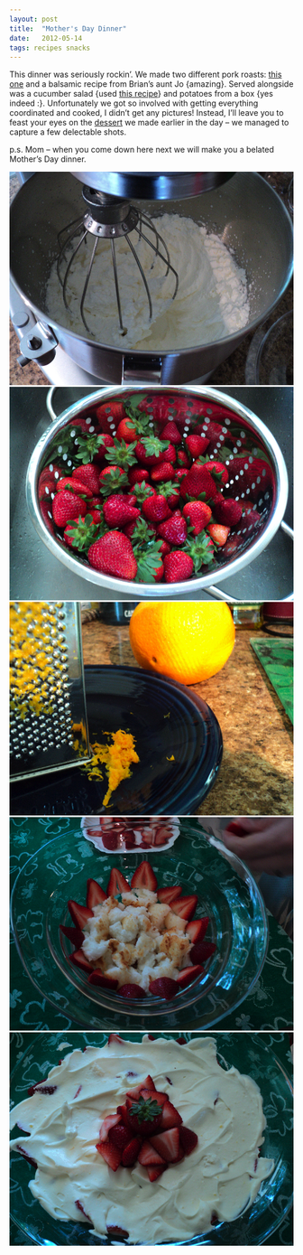 ```yaml
---
layout: post
title:  "Mother's Day Dinner"
date:   2012-05-14
tags: recipes snacks
---
```

This dinner was seriously rockin’. We made two different pork roasts: [this one](http://allrecipes.com/recipe/pork-tenderloin-with-dijon-marsala-sauce/) and a balsamic recipe from Brian’s aunt Jo {amazing}. Served alongside was a cucumber salad {used [this recipe](http://easteuropeanfood.about.com/od/vegetables/r/cukessourcream.htm)} and potatoes from a box {yes indeed :}. Unfortunately we got so involved with getting everything coordinated and cooked, I didn’t get any pictures! Instead, I’ll leave you to feast your eyes on the [dessert](http://www.tasteofhome.com/Recipes/Strawberry-Trifle) we made earlier in the day – we managed to capture a few delectable shots.

p.s. Mom – when you come down here next we will make you a belated Mother’s Day dinner.

![Photo of whipped cream](/assets/whipped.jpg)
![Photo of strawberries](/assets/strawberries2.jpg)
![Photo of oranges](/assets/orange-peel.jpg)
![Photo of trifle](/assets/trifle.jpg)
![Photo of trifle 2](/assets/trifle2.jpg)